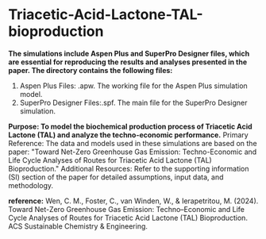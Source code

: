 # Triacetic-Acid-Lactone-TAL-bioproduction
**The simulations include Aspen Plus and SuperPro Designer files, which are essential for reproducing the results and analyses presented in the paper.
The directory contains the following files:**
1) Aspen Plus Files: .apw. The working file for the Aspen Plus simulation model.
2) SuperPro Designer Files:.spf. The main file for the SuperPro Designer simulation.

**Purpose: To model the biochemical production process of Triacetic Acid Lactone (TAL) and analyze the techno-economic performance.**
Primary Reference: The data and models used in these simulations are based on the paper: "Toward Net-Zero Greenhouse Gas Emission: Techno-Economic and Life Cycle Analyses of Routes for Triacetic Acid Lactone (TAL) Bioproduction."
Additional Resources: Refer to the supporting information (SI) section of the paper for detailed assumptions, input data, and methodology.

**reference:**
Wen, C. M., Foster, C., van Winden, W., & Ierapetritou, M. (2024). Toward Net-Zero Greenhouse Gas Emission: Techno–Economic and Life Cycle Analyses of Routes for Triacetic Acid Lactone (TAL) Bioproduction. ACS Sustainable Chemistry & Engineering.
